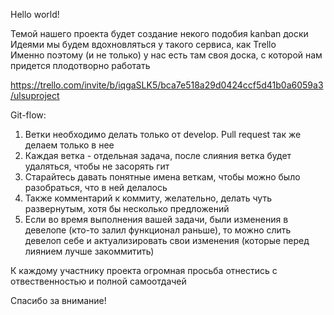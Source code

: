 Hello world!

Темой нашего проекта будет создание некого подобия kanban доски  
Идеями мы будем вдохновляться у такого сервиса, как Trello  
Именно поэтому (и не только) у нас есть там своя доска, с которой нам придется плодотворно работать  

https://trello.com/invite/b/iqgaSLK5/bca7e518a29d0424ccf5d41b0a6059a3/ulsuproject  

Git-flow:  
1. Ветки необходимо делать только от develop. Pull request так же делаем только в нее  
2. Каждая ветка - отдельная задача, после слияния ветка будет удаляться, чтобы не засорять гит  
3. Старайтесь давать понятные имена веткам, чтобы можно было разобраться, что в ней делалось  
4. Также комментарий к коммиту, желательно, делать чуть развернутым, хотя бы несколько предложений  
5. Если во время выполнения вашей задачи, были изменения в девелопе (кто-то залил функционал раньше), то можно слить девелоп себе и актуализировать свои изменения   (которые перед лиянием лучше закоммитить)  


К каждому участнику проекта огромная просьба отнестись с отвественностью и полной самоотдачей

Спасибо за внимание!
